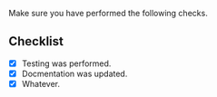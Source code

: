 Make sure you have performed the following checks.

## Checklist
- [x] Testing was performed.
- [x] Docmentation was updated.
- [x] Whatever.
